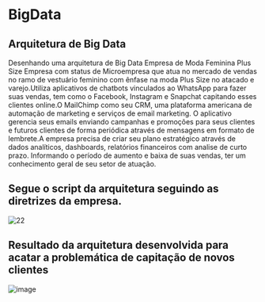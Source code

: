 # BigData
## Arquitetura de Big Data
Desenhando uma arquitetura de Big Data Empresa de Moda Feminina Plus Size Empresa com status de Microempresa que atua no mercado de vendas no ramo de vestuário feminino com ênfase na moda Plus Size no atacado e varejo.Utiliza aplicativos de chatbots vinculados ao WhatsApp para fazer suas vendas, tem como o Facebook, Instagram e Snapchat capitando esses clientes online.O MailChimp como seu CRM, uma plataforma americana de automação de marketing e serviços de email marketing. O aplicativo gerencia seus emails enviando campanhas e promoções para seus clientes e futuros clientes de forma periódica através de mensagens em formato de lembrete.A empresa precisa de criar seu plano estratégico através de dados analíticos, dashboards, relatórios financeiros com analise de curto prazo. Informando o período de aumento e baixa de suas vendas, ter um conhecimento geral de seu setor de atuação.

## Segue o script da arquitetura seguindo as diretrizes da empresa.
![22](https://github.com/vivianesilper/BigData/assets/100166764/92b144de-11fd-45a8-a025-8547c80849a0)

## Resultado da arquitetura desenvolvida para acatar a problemática de capitação de novos clientes
![image](https://github.com/vivianesilper/BigData/assets/100166764/c816f12e-0e3d-430b-be42-1008d507abff)




